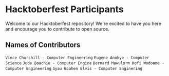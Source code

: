# Hacktoberfest Participants

Welcome to our Hacktoberfest repository! We're excited to have you here and encourage you to contribute to open source.


## Names of Contributors
  `Vince Churchill - Computer Engineering`
  `Eugene Anokye - Computer Science`
  `Jude Boachie - Computer Engine`
  `Bernard Mawulorm Kofi Wodoame - Computer Engineering`
  `Gyau Boahen Elvis - Computer Enginering`
